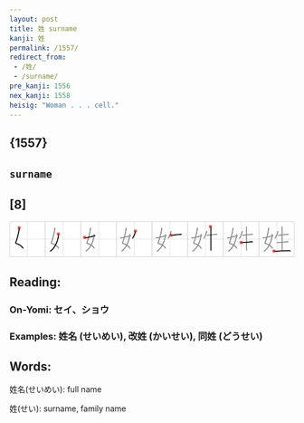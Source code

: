 ```yaml
---
layout: post
title: 姓 surname
kanji: 姓
permalink: /1557/
redirect_from:
 - /姓/
 - /surname/
pre_kanji: 1556
nex_kanji: 1558
heisig: "Woman . . . cell."
---
```


## {1557}

## `surname`

## [8]

<div class="stroke"><img src="../images/E5A793.png" /></div>

## Reading:

### On-Yomi: セイ、ショウ

### Examples: 姓名 (せいめい), 改姓 (かいせい), 同姓 (どうせい)

## Words:

姓名(せいめい): full name

姓(せい): surname, family name
